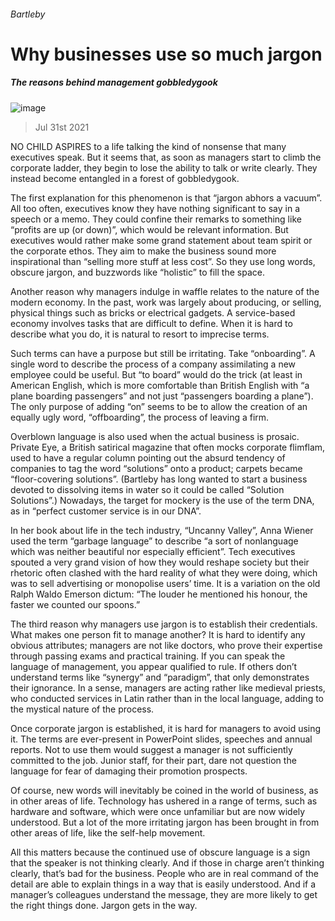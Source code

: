 ###### Bartleby
# Why businesses use so much jargon 
##### The reasons behind management gobbledygook 
![image](images/20210731_WBD000_0.jpg) 
> Jul 31st 2021 
NO CHILD ASPIRES to a life talking the kind of nonsense that many executives speak. But it seems that, as soon as managers start to climb the corporate ladder, they begin to lose the ability to talk or write clearly. They instead become entangled in a forest of gobbledygook.
The first explanation for this phenomenon is that “jargon abhors a vacuum”. All too often, executives know they have nothing significant to say in a speech or a memo. They could confine their remarks to something like “profits are up (or down)”, which would be relevant information. But executives would rather make some grand statement about team spirit or the corporate ethos. They aim to make the business sound more inspirational than “selling more stuff at less cost”. So they use long words, obscure jargon, and buzzwords like “holistic” to fill the space.

Another reason why managers indulge in waffle relates to the nature of the modern economy. In the past, work was largely about producing, or selling, physical things such as bricks or electrical gadgets. A service-based economy involves tasks that are difficult to define. When it is hard to describe what you do, it is natural to resort to imprecise terms.
Such terms can have a purpose but still be irritating. Take “onboarding”. A single word to describe the process of a company assimilating a new employee could be useful. But “to board” would do the trick (at least in American English, which is more comfortable than British English with “a plane boarding passengers” and not just “passengers boarding a plane”). The only purpose of adding “on” seems to be to allow the creation of an equally ugly word, “offboarding”, the process of leaving a firm.
Overblown language is also used when the actual business is prosaic. Private Eye, a British satirical magazine that often mocks corporate flimflam, used to have a regular column pointing out the absurd tendency of companies to tag the word “solutions” onto a product; carpets became “floor-covering solutions”. (Bartleby has long wanted to start a business devoted to dissolving items in water so it could be called “Solution Solutions”.) Nowadays, the target for mockery is the use of the term DNA, as in “perfect customer service is in our DNA”.
In her book about life in the tech industry, “Uncanny Valley”, Anna Wiener used the term “garbage language” to describe “a sort of nonlanguage which was neither beautiful nor especially efficient”. Tech executives spouted a very grand vision of how they would reshape society but their rhetoric often clashed with the hard reality of what they were doing, which was to sell advertising or monopolise users’ time. It is a variation on the old Ralph Waldo Emerson dictum: “The louder he mentioned his honour, the faster we counted our spoons.”
The third reason why managers use jargon is to establish their credentials. What makes one person fit to manage another? It is hard to identify any obvious attributes; managers are not like doctors, who prove their expertise through passing exams and practical training. If you can speak the language of management, you appear qualified to rule. If others don’t understand terms like “synergy” and “paradigm”, that only demonstrates their ignorance. In a sense, managers are acting rather like medieval priests, who conducted services in Latin rather than in the local language, adding to the mystical nature of the process.
Once corporate jargon is established, it is hard for managers to avoid using it. The terms are ever-present in PowerPoint slides, speeches and annual reports. Not to use them would suggest a manager is not sufficiently committed to the job. Junior staff, for their part, dare not question the language for fear of damaging their promotion prospects.
Of course, new words will inevitably be coined in the world of business, as in other areas of life. Technology has ushered in a range of terms, such as hardware and software, which were once unfamiliar but are now widely understood. But a lot of the more irritating jargon has been brought in from other areas of life, like the self-help movement.
All this matters because the continued use of obscure language is a sign that the speaker is not thinking clearly. And if those in charge aren’t thinking clearly, that’s bad for the business. People who are in real command of the detail are able to explain things in a way that is easily understood. And if a manager’s colleagues understand the message, they are more likely to get the right things done. Jargon gets in the way.
